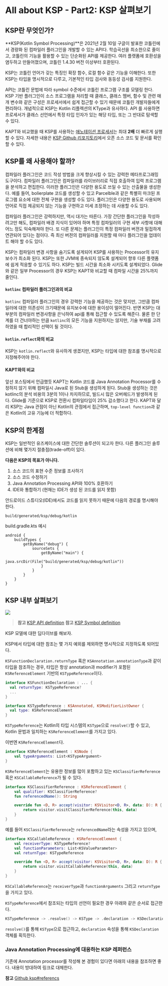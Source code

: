 # All about KSP - Part2: KSP 살펴보기

## KSP란 무엇인가?

**KSP(Kotlin Symbol Processing)**은 2021년 2월 10일 구글이 발표한 코틀린에서 경량화 된 컴파일러 플러그인을 개발할 수 있는 API다. 학습곡선을 최소한으로 줄이고, 코틀린의 기능을 활용할 수 있는 단순화된 API를 제공한다. 여러 플랫폼에 호환성을 염두하고 만들어졌으며, 코틀린 1.4.30 버전 이상부터 호환된다. 

KSP는 코틀린 언어가 갖는 특징인 확장 함수, 로컬 함수 같은 기능을 이해한다. 또한 KSP는 타입을 명시적으로 다루고, 기본적인 타입 검사와 동등성 검사를 지원한다. 

API는 코틀린 문법에 따라 symbol 수준에서 코틀린 프로그램 구조를 모델링 한다. KSP 기반 플러그인이 소스 프로그램을 처리할 때 클래스, 클래스 멤버, 함수 및 관련 매개 변수와 같은 구성은 프로세서에서 쉽게 접근할 수 있기 때문에 코틀린 개발자들에게 편리하다. 개념적으로 KSP는 Kotlin 리플렉션의 KType과 유사하다. API 를 사용하면 프로세서가 클래스 선언에서 특정 타입 인자가 있는 해당 타입, 또는 그 반대로 탐색할 수 있다.

KAPT와 비교했을 때 KSP를 사용하는 [애노테이션 프로세서](https://www.charlezz.com/?p=1167)는 최대 **2배** 더 빠르게 실행할 수 있다. 자세한 내용은  [KSP Github 리포지토리](https://github.com/google/ksp)에서 오픈 소스 코드 및 문서를 확인할 수 있다. 

## KSP를 왜 사용해야 할까?

컴파일러 플러그인은 코드 작성 방법을 크게 향상시킬 수 있는 강력한 메타프로그래밍 도구이다. 컴파일러 플러그인은 컴파일러를 라이브러리로 직접 호출하여 입력 프로그램을 분석하고 편집한다. 이러한 플러그인은 다양한 용도로 쓰일 수 있는 산출물을 생성한다. 예를 들어, bolierplate 코드를 생성할 수 있고 Parcelble과 같은 특별히 마크된 프로그램 요소에 대한 전체 구현을 생성할 수도 있다. 플러그인은 다양한 용도로 사용되며 언어로 직접 제공되지 않는 기능을 구현하고 미세 조정하는 데 사용할 수도 있다. 

컴파일러 플러그인은 강력하지만, 역시 대가는 따른다. 가장 간단한 플러그인을 작성하려고만 해도, 컴파일러 배경 지식이 있어야 하며 특정 컴파일러의 구현 세부 사항에 대해 어느 정도 익숙해져야 한다. 또 다른 문제는 플러그인이 특정 컴파일러 버젼과 밀접하게 연관되어 있다는 점이다. 즉 최신 버젼의 컴파일러를 지원할 때 마다 플러그인을 업데이트 해야 할 수도 있다. 

KSP는 컴파일러 변경 사항을 숨기도록 설게되어 KSP를 사용하는 Processor의 유지 보수가 최소화 된다. KSP는 또한 JVM에 종속되지 않도록 설계되어 향후 다른 플랫폼에 쉽게 적응할 수 있기도 하다. KSP는 빌드 시간을 최소화 시키도록 설계되었다. Glide 와 같은 일부 Processor의 경우 KSP는 KAPT와 비교할 때 컴파일 시간을 25%까지 줄인다. 

#### `kotlinc` 컴파일러 플러그인과의 비교

`kotlinc` 컴파일러 플러그인의 경우 강력한 기능을 제공하는 것은 맞지만, 그만큼 컴파일러에 대한 의존성이 크기때문에 유지보수에 대한 용이성이 떨어진다. 반면 KSP는 대부분의 컴파일러 변경사항을 은닉하여 api를 통해 접근할 수 있도록 해준다. 물론 한 단계를 더 건너야하는 만큼 `kotlinc`의 모든 기능을 지원하지는 않지만, 기술 부채를 고려하였을 때 합리적인 선택이 될 것이다.

#### `kotlin.reflect`와의 비교

KSP는 `kotlin.reflect`와 유사하게 생겼지만, KSP는 타입에 대한 참조를 명시적으로 지정해주어야 한다.

#### KAPT와의 비교

앞선 포스팅에서 언급했듯 KAPT는 Kotlin 코드를 Java Annotation Processor를 수정하지 않기 위해 컴파일시 Java로 된 Stub을 생성하게 된다. Stub을 생성하는 것은 kotlinc의 분석 비용의 3분의 1이나 차지하므로, 빌드시 많은 오버헤드가 발생하게 된다. Glide를 기준으로 KSP로 전환시 컴파일타임이 25% 감소했다고 한다. KAPT와 달리 KSP는 Java 관점이 아닌 Kotlin의 관점에서 접근하며, `top-level function`과 같은 Kotlin의 고유 기능에 더 적합하다.

## KSP의 한계점

KSP는 일반적인 유즈케이스에 대한 간단한 솔루션이 되고자 한다. 다른 플러그인 솔루션에 비해 몇가지 절충점(trade-off)이 있다.

 **다음은 KSP의 목표가 아니다.**

1. 소스 코드의 표현 수준 정보를 조사하기
2. 소스 코드 수정하기
3. Java Annotation Processing API와 100% 호환하기
4. IDE와 통합하기 (현재는 IDE가 생성 된 코드를 읽지 못함)

안드로이드 스튜디오(IDE)에서도 코드를 읽지 못하기 때문에 다음의 경로를 명시해야 한다.

```
build/generated/ksp/debug/kotlin
```

build.gradle.kts 예시

```
android {
    buildTypes {
        getByName("debug") {
            sourceSets {
                getByName("main") {
                    java.srcDir(File("build/generated/ksp/debug/kotlin"))
                }
            }
        }
    }
}
```

## KSP 내부 살펴보기

![](https://github.com/google/ksp/raw/main/docs/ClassDiagram.svg)

> **참고** [KSP API definition](https://github.com/google/ksp/blob/main/api/src/main/kotlin/com/google/devtools/ksp)
> **참고** [KSP Symbol definition](https://github.com/google/ksp/blob/main/api/src/main/kotlin/com/google/devtools/ksp/symbol)

KSP 모델에 대한 딥다이브를 해보자.

KSP에서 타입에 대한 참조는 몇 가지 예외를 제외하면 명시적으로 지정하도록 되어있다.

`KSFunctionDeclaration.returnType` 혹은 `KSAnnotation.annotationType`과 같이 타입을 참조하는 경우, 타입은 항상 annotation과 modifier가 포함된 `KSReferenceElement` 기반의 `KSTypeReference`이다.

```kotlin
interface KSFunctionDeclaration : ... {
  val returnType: KSTypeReference?
  ...
}

interface KSTypeReference : KSAnnotated, KSModifierListOwner {
  val type: KSReferenceElement
}
```

`KSTypeReference`는 Kotlin의 타입 시스템의 `KSType`으로 `resolve()`할 수 있고, Kotlin 문법과 일치하는 `KSReferenceElement`를 가지고 있다.

이번엔 `KSReferenceElement`다.


```kotlin
interface KSReferenceElement : KSNode {
    val typeArguments: List<KSTypeArgument>
}
```

`KSReferenceElement`는 유용한 정보를 많이 포함하고 있는 `KSClassifierReference` 혹은 `KSCallableReference`가 될 수 있다.

```kotlin
interface KSClassifierReference : KSReferenceElement {
    val qualifier: KSClassifierReference?
    fun referencedName(): String

    override fun <D, R> accept(visitor: KSVisitor<D, R>, data: D): R {
        return visitor.visitClassifierReference(this, data)
    }
}
```

예를 들어 `KSClassifierReference`는 `referencedName`라는 속성을 가지고 있으며,

```kotlin
interface KSCallableReference : KSReferenceElement {
    val receiverType: KSTypeReference?
    val functionParameters: List<KSValueParameter>
    val returnType: KSTypeReference

    override fun <D, R> accept(visitor: KSVisitor<D, R>, data: D): R {
        return visitor.visitCallableReference(this, data)
    }
}
```

`KSCallableReference`는 `receiverType`과 `functionArguments` 그리고 `returnType`을 가지고 있다.

`KSTypeReference`에서 참조되는 타입의 선언이 필요한 경우 아래와 같은 순서로 접근한다.

```kotlin
KSTypeReference -> .resolve() -> KSType -> .declaration -> KSDeclaration
```

`resolve()`를 통해 `KSType`으로 접근하고, `declaration` 속성을 통해 `KSDeclaration` 객체를 획득한다.

### Java Annotation Processing에 대응하는 KSP 레퍼런스

기존에 Annotation processor를 작성해 본 경험이 있다면 아래의 내용을 참조하면 좋다. 내용이 방대하여 링크로 대체한다.

**참고** [Github ksp#referencs](https://github.com/google/ksp/blob/main/docs/reference.md)

